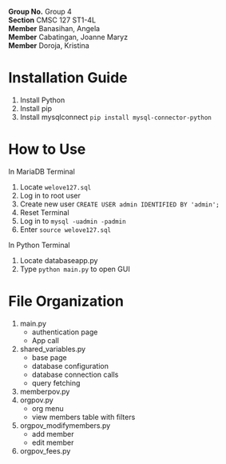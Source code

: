 **Group No.** Group 4 <br/>
**Section** CMSC 127 ST1-4L <br/>
**Member** Banasihan, Angela <br/>
**Member** Cabatingan, Joanne Maryz <br/>
**Member** Doroja, Kristina <br/>

# Installation Guide
1. Install Python
2. Install pip
3. Install mysqlconnect `pip install mysql-connector-python`

# How to Use
In MariaDB Terminal
1. Locate `welove127.sql`
2. Log in to root user
3. Create new user `CREATE USER admin IDENTIFIED BY 'admin';`
4. Reset Terminal
5. Log in to `mysql -uadmin -padmin`
6. Enter `source welove127.sql`

In Python Terminal
1. Locate databaseapp.py
2. Type `python main.py` to open GUI

# File Organization
1. main.py
    - authentication page
    - App call
2. shared_variables.py
    - base page
    - database configuration
    - database connection calls
    - query fetching
3. memberpov.py
4. orgpov.py
    - org menu
    - view members table with filters
5. orgpov_modifymembers.py
    - add member
    - edit member
6. orgpov_fees.py
